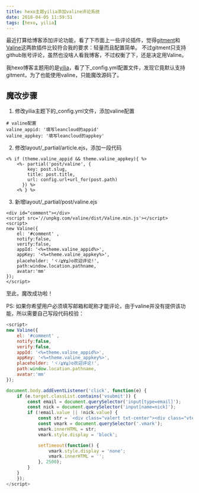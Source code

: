 ```yaml
---
title: hexo主题yilia添加valine评论系统
date: 2018-04-05 11:59:51
tags: [hexo, yilia]
---
```


最近打算给博客添加评论功能，看了下市面上一些评论插件，觉得[gitment](https://github.com/imsun/gitment)和[Valine](https://github.com/xCss/Valine)这两款插件比较符合我的要求：轻量而且配置简单。
不过gitment只支持github账号评论，虽然也没啥人看我博客，不过权衡了下，还是决定用Valine。

我hexo博客主题用的是[yilia](https://github.com/litten/hexo-theme-yilia)，看了下_config.yml配置文件，发现它竟默认支持gitment，为了也能使用valine，只能魔改源码了。

## 魔改步骤

1. 修改yilia主题下的_config.yml文件，添加valine配置
```
# valine配置
valine_appid: '填写leancloud的appid'
valine_appkey: '填写leancloud的appkey'
```

2. 修改layout/_partial/article.ejs，添加一段代码
```
<% if (theme.valine_appid && theme.valine_appkey){ %>
    <%- partial('post/valine', {
        key: post.slug,
        title: post.title,
        url: config.url+url_for(post.path)
      }) %>
    <% } %>
```

3. 新增layout/_partial/post/valine.ejs
```
<div id="comment"></div>
<script src='//unpkg.com/valine/dist/Valine.min.js'></script>
<script>
new Valine({
    el: '#comment' ,
    notify:false, 
    verify:false, 
    appId: '<%=theme.valine_appid%>',
    appKey: '<%=theme.valine_appkey%>',
    placeholder: 'ヾﾉ≧∀≦)o欢迎评论!',
    path:window.location.pathname, 
    avatar:'mm' 
});
</script>
```

至此，魔改成功啦！

PS: 如果你希望用户必须填写邮箱和昵称才能评论，由于valine并没有提供该功能，所以需要自己写段代码校验：

```javascript
<script>
new Valine({
    el: '#comment' ,
    notify:false, 
    verify:false, 
    appId: '<%=theme.valine_appid%>',
    appKey: '<%=theme.valine_appkey%>',
    placeholder: 'ヾﾉ≧∀≦)o欢迎评论!',
    path:window.location.pathname, 
    avatar:'mm' 
});

document.body.addEventListener('click', function(e) {
    if (e.target.classList.contains('vsubmit')) {
        const email = document.querySelector('input[type=email]');
        const nick = document.querySelector('input[name=nick]');
        if (!email.value || !nick.value) {
            const str = `<div class="valert txt-center"><div class="vtext">请填写昵称和邮箱！</div></div>`;
            const vmark = document.querySelector('.vmark');
            vmark.innerHTML = str;
            vmark.style.display = 'block';

            setTimeout(function() {
                vmark.style.display = 'none';
                vmark.innerHTML = '';
            }, 2500);
        }
    }
    });
</script>

```
